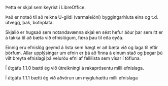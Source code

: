 Þetta er skjal sem keyrist í LibreOffice.

Það er notað til að reikna U-gildi (varmaleiðni) byggingarhluta eins og t.d. útvegg, þak, botnplata.

Skjalið er hugsað sem notandavænna skjal en sést hefur áður þar sem ítt er á takka til að bæta við efnislögum, færa þau til eða eyða.

Einnig eru efnislög geymd á lista sem hægt er að bæta við og laga til eftir þörfum. Allar upplýsingar um efnin er þá að finna á einum stað og þegar þú vilt breyta efnislagi þá velurðu efni af fellilista sem vísar í töfluna.

Í útgáfu 1.1.0 bætti ég við útreikningi á rakaprósentu milli efnislaga.

Í útgáfu 1.1.1 bætti ég við aðvörun um mygluhættu milli efnislaga
